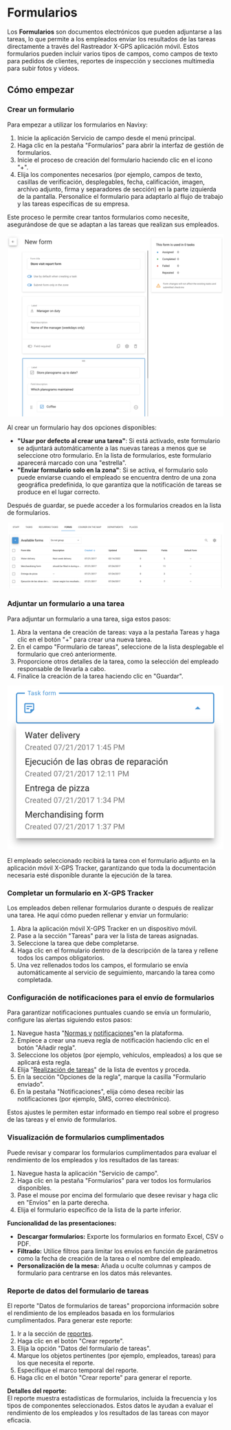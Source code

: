 # Formularios

Los **Formularios** son documentos electrónicos que pueden adjuntarse a las tareas, lo que permite a los empleados enviar los resultados de las tareas directamente a través del Rastreador X-GPS aplicación móvil. Estos formularios pueden incluir varios tipos de campos, como campos de texto para pedidos de clientes, reportes de inspección y secciones multimedia para subir fotos y vídeos.

## Cómo empezar

### Crear un formulario

Para empezar a utilizar los formularios en Navixy:

1. Inicie la aplicación Servicio de campo desde el menú principal.
2. Haga clic en la pestaña "Formularios" para abrir la interfaz de gestión de formularios.
3. Inicie el proceso de creación del formulario haciendo clic en el icono "+".
4. Elija los componentes necesarios (por ejemplo, campos de texto, casillas de verificación, desplegables, fecha, calificación, imagen, archivo adjunto, firma y separadores de sección) en la parte izquierda de la pantalla. Personalice el formulario para adaptarlo al flujo de trabajo y las tareas específicas de su empresa.

Este proceso le permite crear tantos formularios como necesite, asegurándose de que se adaptan a las tareas que realizan sus empleados.

![image-20240816-160834.png](attachments/image-20240816-160834.png)

Al crear un formulario hay dos opciones disponibles:

- **"Usar por defecto al crear una tarea"**: Si está activado, este formulario se adjuntará automáticamente a las nuevas tareas a menos que se seleccione otro formulario. En la lista de formularios, este formulario aparecerá marcado con una "estrella".
- **"Enviar formulario solo en la zona"**: Si se activa, el formulario solo puede enviarse cuando el empleado se encuentra dentro de una zona geográfica predefinida, lo que garantiza que la notificación de tareas se produce en el lugar correcto.

Después de guardar, se puede acceder a los formularios creados en la lista de formularios.

![image-20240816-155915.png](attachments/image-20240816-155915.png)

### Adjuntar un formulario a una tarea

Para adjuntar un formulario a una tarea, siga estos pasos:

1. Abra la ventana de creación de tareas: vaya a la pestaña Tareas y haga clic en el botón "+" para crear una nueva tarea.
2. En el campo "Formulario de tareas", seleccione de la lista desplegable el formulario que creó anteriormente.
3. Proporcione otros detalles de la tarea, como la selección del empleado responsable de llevarla a cabo.
4. Finalice la creación de la tarea haciendo clic en "Guardar".

![image-20240816-161010.png](attachments/image-20240816-161010.png)

El empleado seleccionado recibirá la tarea con el formulario adjunto en la aplicación móvil X-GPS Tracker, garantizando que toda la documentación necesaria esté disponible durante la ejecución de la tarea.

### Completar un formulario en X-GPS Tracker

Los empleados deben rellenar formularios durante o después de realizar una tarea. He aquí cómo pueden rellenar y enviar un formulario:

1. Abra la aplicación móvil X-GPS Tracker en un dispositivo móvil.
2. Pase a la sección "Tareas" para ver la lista de tareas asignadas.
3. Seleccione la tarea que debe completarse.
4. Haga clic en el formulario dentro de la descripción de la tarea y rellene todos los campos obligatorios.
5. Una vez rellenados todos los campos, el formulario se envía automáticamente al servicio de seguimiento, marcando la tarea como completada.

### Configuración de notificaciones para el envío de formularios

Para garantizar notificaciones puntuales cuando se envía un formulario, configure las alertas siguiendo estos pasos:

1. Navegue hasta "[Norm](../reglas-y-alertas.md)[a](/wiki/pages/createpage.action?spaceKey=UDOCES&title=Rules%20and%20notifications&linkCreation=true&fromPageId=2922550639)[s y](../reglas-y-alertas.md) [notifica](/wiki/pages/createpage.action?spaceKey=UDOCES&title=Rules%20and%20notifications&linkCreation=true&fromPageId=2922550639)[c](../reglas-y-alertas.md)[ion](/wiki/pages/createpage.action?spaceKey=UDOCES&title=Rules%20and%20notifications&linkCreation=true&fromPageId=2922550639)[e](../reglas-y-alertas.md)[s](/wiki/pages/createpage.action?spaceKey=UDOCES&title=Rules%20and%20notifications&linkCreation=true&fromPageId=2922550639)"en la plataforma.
2. Empiece a crear una nueva regla de notificación haciendo clic en el botón "Añadir regla".
3. Seleccione los objetos (por ejemplo, vehículos, empleados) a los que se aplicará esta regla.
4. Elija "[Realización de tareas](../reglas-y-alertas/programacin-y-expedicin/realizacin-de-tareas.md)" de la lista de eventos y proceda.
5. En la sección "Opciones de la regla", marque la casilla "Formulario enviado".
6. En la pestaña "Notificaciones", elija cómo desea recibir las notificaciones (por ejemplo, SMS, correo electrónico).

Estos ajustes le permiten estar informado en tiempo real sobre el progreso de las tareas y el envío de formularios.

### Visualización de formularios cumplimentados

Puede revisar y comparar los formularios cumplimentados para evaluar el rendimiento de los empleados y los resultados de las tareas:

1. Navegue hasta la aplicación "Servicio de campo".
2. Haga clic en la pestaña "Formularios" para ver todos los formularios disponibles.
3. Pase el mouse por encima del formulario que desee revisar y haga clic en "Envíos" en la parte derecha.
4. Elija el formulario específico de la lista de la parte inferior.

**Funcionalidad de las presentaciones:**

- **Descargar formularios:** Exporte los formularios en formato Excel, CSV o PDF.
- **Filtrado:** Utilice filtros para limitar los envíos en función de parámetros como la fecha de creación de la tarea o el nombre del empleado.
- **Personalización de la mesa:** Añada u oculte columnas y campos de formulario para centrarse en los datos más relevantes.

### Reporte de datos del formulario de tareas

El reporte "Datos de formularios de tareas" proporciona información sobre el rendimiento de los empleados basada en los formularios cumplimentados. Para generar este reporte:

1. Ir a la sección de [reportes](../reportes.md).
2. Haga clic en el botón "Crear reporte".
3. Elija la opción "Datos del formulario de tareas".
4. Marque los objetos pertinentes (por ejemplo, empleados, tareas) para los que necesita el reporte.
5. Especifique el marco temporal del reporte.
6. Haga clic en el botón "Crear reporte" para generar el reporte.

**Detalles del reporte:**  
El reporte muestra estadísticas de formularios, incluida la frecuencia y los tipos de componentes seleccionados. Estos datos le ayudan a evaluar el rendimiento de los empleados y los resultados de las tareas con mayor eficacia.